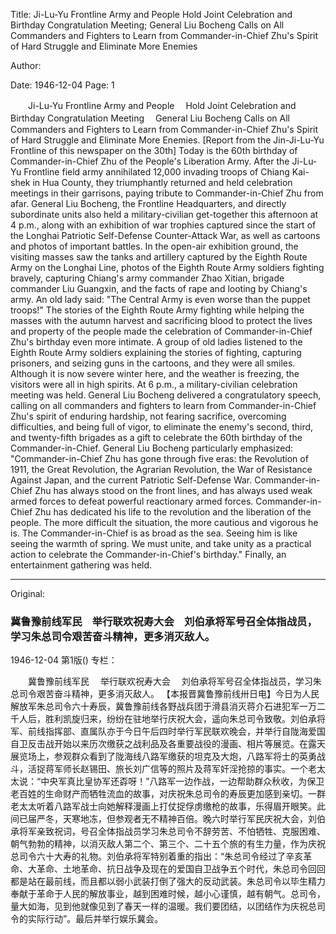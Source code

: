 Title: Ji-Lu-Yu Frontline Army and People Hold Joint Celebration and Birthday Congratulation Meeting; General Liu Bocheng Calls on All Commanders and Fighters to Learn from Commander-in-Chief Zhu's Spirit of Hard Struggle and Eliminate More Enemies

Author:

Date: 1946-12-04
Page: 1

　　Ji-Lu-Yu Frontline Army and People
  　Hold Joint Celebration and Birthday Congratulation Meeting
  　General Liu Bocheng Calls on All Commanders and Fighters to Learn from Commander-in-Chief Zhu's Spirit of Hard Struggle and Eliminate More Enemies.
    [Report from the Jin-Ji-Lu-Yu Frontline of this newspaper on the 30th] Today is the 60th birthday of Commander-in-Chief Zhu of the People's Liberation Army. After the Ji-Lu-Yu Frontline field army annihilated 12,000 invading troops of Chiang Kai-shek in Hua County, they triumphantly returned and held celebration meetings in their garrisons, paying tribute to Commander-in-Chief Zhu from afar. General Liu Bocheng, the Frontline Headquarters, and directly subordinate units also held a military-civilian get-together this afternoon at 4 p.m., along with an exhibition of war trophies captured since the start of the Longhai Patriotic Self-Defense Counter-Attack War, as well as cartoons and photos of important battles. In the open-air exhibition ground, the visiting masses saw the tanks and artillery captured by the Eighth Route Army on the Longhai Line, photos of the Eighth Route Army soldiers fighting bravely, capturing Chiang's army commander Zhao Xitian, brigade commander Liu Guangxin, and the facts of rape and looting by Chiang's army. An old lady said: "The Central Army is even worse than the puppet troops!" The stories of the Eighth Route Army fighting while helping the masses with the autumn harvest and sacrificing blood to protect the lives and property of the people made the celebration of Commander-in-Chief Zhu's birthday even more intimate. A group of old ladies listened to the Eighth Route Army soldiers explaining the stories of fighting, capturing prisoners, and seizing guns in the cartoons, and they were all smiles. Although it is now severe winter here, and the weather is freezing, the visitors were all in high spirits. At 6 p.m., a military-civilian celebration meeting was held. General Liu Bocheng delivered a congratulatory speech, calling on all commanders and fighters to learn from Commander-in-Chief Zhu's spirit of enduring hardship, not fearing sacrifice, overcoming difficulties, and being full of vigor, to eliminate the enemy's second, third, and twenty-fifth brigades as a gift to celebrate the 60th birthday of the Commander-in-Chief. General Liu Bocheng particularly emphasized: "Commander-in-Chief Zhu has gone through five eras: the Revolution of 1911, the Great Revolution, the Agrarian Revolution, the War of Resistance Against Japan, and the current Patriotic Self-Defense War. Commander-in-Chief Zhu has always stood on the front lines, and has always used weak armed forces to defeat powerful reactionary armed forces. Commander-in-Chief Zhu has dedicated his life to the revolution and the liberation of the people. The more difficult the situation, the more cautious and vigorous he is. The Commander-in-Chief is as broad as the sea. Seeing him is like seeing the warmth of spring. We must unite, and take unity as a practical action to celebrate the Commander-in-Chief's birthday." Finally, an entertainment gathering was held.



<hr /> 

Original: 


### 冀鲁豫前线军民　举行联欢祝寿大会　刘伯承将军号召全体指战员，学习朱总司令艰苦奋斗精神，更多消灭敌人。

1946-12-04
第1版()
专栏：

　　冀鲁豫前线军民
  　举行联欢祝寿大会
  　刘伯承将军号召全体指战员，学习朱总司令艰苦奋斗精神，更多消灭敌人。
    【本报晋冀鲁豫前线卅日电】今日为人民解放军朱总司令六十寿辰，冀鲁豫前线各野战兵团于滑县消灭蒋介石进犯军一万二千人后，胜利凯旋归来，纷纷在驻地举行庆祝大会，遥向朱总司令致敬。刘伯承将军、前线指挥部、直属队亦于今日午后四时举行军民联欢晚会，并举行自陇海爱国自卫反击战开始以来历次缴获之战利品及各重要战役的漫画、相片等展览。在露天展览场上，参观群众看到了陇海线八路军缴获的坦克及大炮，八路军将士的英勇战斗，活捉蒋军师长赵锡田、旅长刘广信等的照片及蒋军奸淫抢掠的事实。一个老太太说：“中央军真比皇协军还孬呀！”八路军一边作战，一边帮助群众秋收，为保卫老百姓的生命财产而牺牲流血的故事，对庆祝朱总司令的寿辰更加感到亲切。一群老太太听着八路军战士向她解释漫画上打仗捉俘虏缴枪的故事，乐得眉开眼笑。此间已届严冬，天寒地冻，但参观者无不精神百倍。晚六时举行军民庆祝大会，刘伯承将军亲致祝词，号召全体指战员学习朱总司令不辞劳苦、不怕牺牲、克服困难、朝气勃勃的精神，以消灭敌人第二个、第三个、二十五个旅的有生力量，作为庆祝总司令六十大寿的礼物。刘伯承将军特别着重的指出：“朱总司令经过了辛亥革命、大革命、土地革命、抗日战争及现在的爱国自卫战争五个时代，朱总司令回回都是站在最前线，而且都以弱小武装打倒了强大的反动武装。朱总司令以毕生精力奉献于革命于人民的解放事业，越到困难时候，越小心谨慎，越有朝气。总司令，量大如海，见到他就像见到了春天一样的温暖。我们要团结，以团结作为庆祝总司令的实际行动”。最后并举行娱乐冀会。
